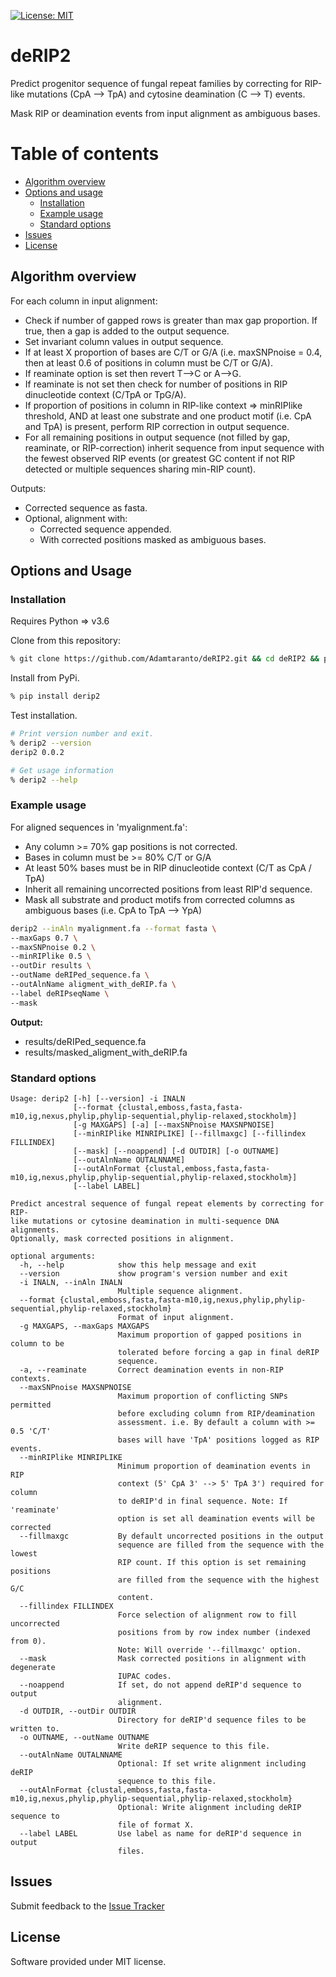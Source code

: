 [![License: MIT](https://img.shields.io/badge/License-MIT-yellow.svg)](https://opensource.org/licenses/MIT)

# deRIP2

Predict progenitor sequence of fungal repeat families by correcting for RIP-like mutations 
(CpA --> TpA) and cytosine deamination (C --> T) events.

Mask RIP or deamination events from input alignment as ambiguous bases.

# Table of contents
* [Algorithm overview](#algorithm-overview)
* [Options and usage](#options-and-usage)
    * [Installation](#installation)
    * [Example usage](#example-usage)
    * [Standard options](#standard-options)
* [Issues](#issues)
* [License](#license)

## Algorithm overview

For each column in input alignment:
  - Check if number of gapped rows is greater than max gap proportion. If true, then a gap is added to the output sequence.
  - Set invariant column values in output sequence.
  - If at least X proportion of bases are C/T or G/A (i.e. maxSNPnoise = 0.4, then at least 0.6 of positions in column must be C/T or G/A).
  - If reaminate option is set then revert T-->C or A-->G.
  - If reaminate is not set then check for number of positions in RIP dinucleotide context (C/TpA or TpG/A).
  - If proportion of positions in column in RIP-like context => minRIPlike threshold, AND at least one substrate and one product motif (i.e. CpA and TpA) is present, perform RIP correction in output sequence.
  - For all remaining positions in output sequence (not filled by gap, reaminate, or RIP-correction) inherit sequence from input sequence with the fewest observed RIP events (or greatest GC content if not RIP detected or multiple sequences sharing min-RIP count).

Outputs:
  - Corrected sequence as fasta.
  - Optional, alignment with: 
    - Corrected sequence appended.
    - With corrected positions masked as ambiguous bases.
  

## Options and Usage

### Installation

Requires Python => v3.6

Clone from this repository:

```bash
% git clone https://github.com/Adamtaranto/deRIP2.git && cd deRIP2 && pip install -e .
```

Install from PyPi.

```bash
% pip install derip2
```

Test installation.

```bash
# Print version number and exit.
% derip2 --version
derip2 0.0.2

# Get usage information
% derip2 --help
```

### Example usage

For aligned sequences in 'myalignment.fa':
  - Any column >= 70% gap positions is not corrected.
  - Bases in column must be >= 80% C/T or G/A 
  - At least 50% bases must be in RIP dinucleotide context (C/T as CpA / TpA)
  - Inherit all remaining uncorrected positions from least RIP'd sequence.
  - Mask all substrate and product motifs from corrected columns as ambiguous bases (i.e. CpA to TpA --> YpA)

```bash
derip2 --inAln myalignment.fa --format fasta \
--maxGaps 0.7 \
--maxSNPnoise 0.2 \
--minRIPlike 0.5 \
--outDir results \
--outName deRIPed_sequence.fa \
--outAlnName aligment_with_deRIP.fa \
--label deRIPseqName \
--mask 
```

**Output:**  
  - results/deRIPed_sequence.fa
  - results/masked_aligment_with_deRIP.fa

### Standard options

```
Usage: derip2 [-h] [--version] -i INALN
              [--format {clustal,emboss,fasta,fasta-m10,ig,nexus,phylip,phylip-sequential,phylip-relaxed,stockholm}]
              [-g MAXGAPS] [-a] [--maxSNPnoise MAXSNPNOISE]
              [--minRIPlike MINRIPLIKE] [--fillmaxgc] [--fillindex FILLINDEX]
              [--mask] [--noappend] [-d OUTDIR] [-o OUTNAME]
              [--outAlnName OUTALNNAME]
              [--outAlnFormat {clustal,emboss,fasta,fasta-m10,ig,nexus,phylip,phylip-sequential,phylip-relaxed,stockholm}]
              [--label LABEL]

Predict ancestral sequence of fungal repeat elements by correcting for RIP-
like mutations or cytosine deamination in multi-sequence DNA alignments. 
Optionally, mask corrected positions in alignment.

optional arguments:
  -h, --help            show this help message and exit
  --version             show program's version number and exit
  -i INALN, --inAln INALN
                        Multiple sequence alignment.
  --format {clustal,emboss,fasta,fasta-m10,ig,nexus,phylip,phylip-sequential,phylip-relaxed,stockholm}
                        Format of input alignment.
  -g MAXGAPS, --maxGaps MAXGAPS
                        Maximum proportion of gapped positions in column to be
                        tolerated before forcing a gap in final deRIP
                        sequence.
  -a, --reaminate       Correct deamination events in non-RIP contexts.
  --maxSNPnoise MAXSNPNOISE
                        Maximum proportion of conflicting SNPs permitted
                        before excluding column from RIP/deamination
                        assessment. i.e. By default a column with >= 0.5 'C/T'
                        bases will have 'TpA' positions logged as RIP events.
  --minRIPlike MINRIPLIKE
                        Minimum proportion of deamination events in RIP
                        context (5' CpA 3' --> 5' TpA 3') required for column
                        to deRIP'd in final sequence. Note: If 'reaminate'
                        option is set all deamination events will be corrected
  --fillmaxgc           By default uncorrected positions in the output
                        sequence are filled from the sequence with the lowest
                        RIP count. If this option is set remaining positions
                        are filled from the sequence with the highest G/C
                        content.
  --fillindex FILLINDEX
                        Force selection of alignment row to fill uncorrected
                        positions from by row index number (indexed from 0).
                        Note: Will override '--fillmaxgc' option.
  --mask                Mask corrected positions in alignment with degenerate
                        IUPAC codes.
  --noappend            If set, do not append deRIP'd sequence to output
                        alignment.
  -d OUTDIR, --outDir OUTDIR
                        Directory for deRIP'd sequence files to be written to.
  -o OUTNAME, --outName OUTNAME
                        Write deRIP sequence to this file.
  --outAlnName OUTALNNAME
                        Optional: If set write alignment including deRIP
                        sequence to this file.
  --outAlnFormat {clustal,emboss,fasta,fasta-m10,ig,nexus,phylip,phylip-sequential,phylip-relaxed,stockholm}
                        Optional: Write alignment including deRIP sequence to
                        file of format X.
  --label LABEL         Use label as name for deRIP'd sequence in output
                        files.
```

## Issues
Submit feedback to the [Issue Tracker](https://github.com/Adamtaranto/deRIP2/issues)

## License
Software provided under MIT license.
